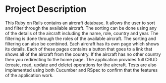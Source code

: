 # Project Description
This Ruby on Rails contains an aircraft database. It allows the user to sort and filter through the available aircraft. The sorting can be done using any of the details of the aircraft including the name, role, country and year. The filtering is done through the roles of the available aircraft. The sorting and filtering can also be combined. Each aircraft has its own page which shows its details. Each of these pages contains a button that goes to a link that shows all of the aircraft from the country. If the aircraft has no other country then you redirecting to the home page. The application provides full CRUD (create, read, update and delete) operations for the aircraft. Tests are also implemented using both Cucumber and RSpec to confirm that the features of the application work.
